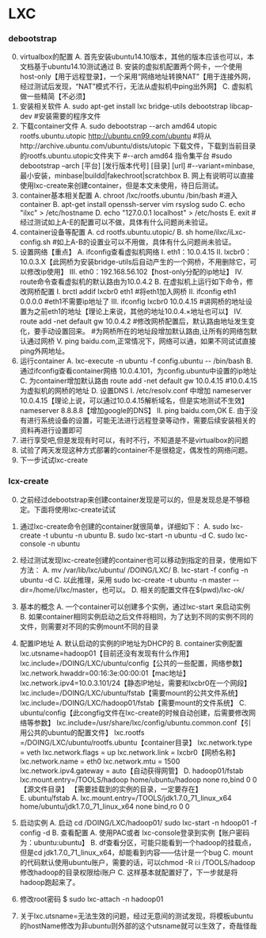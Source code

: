 LXC
======
### debootstrap 
0. virtualbox的配置
	A. 首先安装ubuntu14.10版本，其他的版本应该也可以，本文档基于ubuntu14.10测试通过
	B. 安装的虚拟机配置两个网卡，一个使用host-only【用于远程登录】，一个采用“网络地址转换NAT”【用于连接外网，经过测试后发现，“NAT”模式不行，无法从虚拟机中ping出外网】
	C. 虚拟机做一些精简【不必须】
1. 安装相关软件
	A. sudo apt-get install lxc bridge-utils debootstrap libcap-dev
		#安装需要的程序文件 
2. 下载container文件
	A. sudo debootstrap --arch amd64 utopic rootfs.ubuntu.utopic http://ubuntu.cn99.com/ubuntu
		#将从http://archive.ubuntu.com/ubuntu/dists/utopic 下载文件，下载到当前目录的rootfs.ubuntu.utopic文件夹下
		#--arch amd64 指令集平台
		#sudo debootstrap –arch [平台] [发行版本代号] [目录] [url]
		#--variant=minbase,最小安装，minbase|buildd|fakechroot|scratchbox
	B. 网上有说明可以直接使用lxc-create来创建container，但是本文未使用，待日后测试。
3. container基本相关配置
	A. chroot /lxc/rootfs.ubuntu /bin/bash
		#进入container
	B. apt-get install openssh-server vim rsyslog sudo
	C. echo "ilxc" > /etc/hostname
	D. echo "127.0.0.1 localhost" > /etc/hosts
	E. exit
		#经过测试如上A-E的配置可以不做，具体有什么问题尚未验证。
4. container设备等配置
	A. cd rootfs.ubuntu.utopic/
	B. sh home/ilxc/iLxc-config.sh
		#如上A-B的设置业可以不用做，具体有什么问题尚未验证。
5. 设置网络【重点】
	A. ifconfig查看虚拟机网络
		I. eth1：10.0.4.15
		II. lxcbr0：10.0.3.X【此网桥为安装bridge-utils后自动产生的一个网桥，不用删除它，可以修改ip使用】
		III. eth0：192.168.56.102【host-only分配的ip地址】
		IV. route命令查看虚拟机的默认路由为10.0.4.2
	B. 在虚拟机上运行如下命令，修改网桥配置
		I. brctl addif lxcbr0 eth1
			#将eth1加入网桥
		II. ifconfig eth1 0.0.0.0
			#eth1不需要ip地址了
		III. ifconfig lxcbr0 10.0.4.15
			#讲网桥的地址设置为之前eth1的地址【理论上来说，其他的地址10.0.4.×地址也可以】
		IV. route add -net default gw 10.0.4.2
			#修改网桥配置后，默认路由地址发生变化，要手动设置回来。
			#为网桥所在的地址段增加默认路由,让所有的网络包默认通过网桥
		V. ping baidu.com,正常情况下，网络可以通，如果不同试试直接ping外网地址。
6. 运行container
	A. lxc-execute -n ubuntu -f config.ubuntu -- /bin/bash
	B. 通过ifconfig查看container网络
		10.0.4.101，为config.ubuntu中设置的ip地址
	C. 为container增加默认路由
		route add  -net default gw 10.0.4.15
			#10.0.4.15为虚拟机的网桥的地址
	D. 设置DNS
		I. /etc/resolv.conf 中增加
			nameserver 10.0.4.15【理论上说，可以通过10.0.4.15解析域名，但是实地测试不生效】
			nameserver 8.8.8.8【增加google的DNS】
		II. ping baidu.com,OK
	E. 由于没有进行系统设备的设置，可能无法进行远程登录等动作，需要后续安装相关的资料再进行设置即可
7. 进行享受吧,但是发现有时可以，有时不行，不知道是不是virtualbox的问题
8. 试验了两天发现这种方式部署的container不是很稳定，偶发性的网络问题。
9. 下一步试试lxc-create


### lcx-create
0. 之前经过debootstrap来创建container发现是可以的，但是发现总是不够稳定。下面将使用lxc-create试试
1. 通过lxc-create命令创建的container就很简单，详细如下：
	A. sudo lxc-create -t ubuntu -n ubuntu
	B. sudo lxc-start -n ubuntu -d
	C. sudo lxc-console -n ubuntu
2. 经过测试发现lxc-create创建的container也可以移动到指定的目录，使用如下方法：
	A. mv  /var/lib/lxc/ubuntu/ /DOING/LXC/
	B. lxc-start -f config -n ubuntu -d
	C. 以此推理，采用 sudo lxc-create -t ubuntu -n master --dir=/home/i/lxc/master，也可以。
	D. 相关的配置文件在$(pwd)/lxc-ok/
3. 基本的概念
	A. 一个container可以创建多个实例，通过lxc-start 来启动实例
	B. 如果container相同实例启动之后文件将相同，为了达到不同的实例不同的文件，则需要对不同的实例mount不同的目录
4. 配置IP地址
	A. 默认启动的实例的IP地址为DHCP的
	B. container实例配置
		lxc.utsname=hadoop01【目前还没有发现有什么作用】
		lxc.include=/DOING/LXC/ubuntu/config【公共的一些配置，网络参数】
		lxc.network.hwaddr=00:16:3e:00:00:01【mac地址】
		lxc.network.ipv4=10.0.3.101/24【静态IP地址，需要和lxcbr0在一个网段】
		lxc.include=/DOING/LXC/ubuntu/fstab【需要mount的公共文件系统】
		lxc.include=/DOING/LXC/hadoop01/fstab【需要mount的文件系统】
	C. ubuntu/config【此congfig文件在lxc-create的时候自动创建，后需要修改网络等参数】
		lxc.include=/usr/share/lxc/config/ubuntu.common.conf【引用公共的ubuntu的配置文件】
		lxc.rootfs =/DOING/LXC/ubuntu/rootfs.ubuntu【container目录】
		lxc.network.type = veth
		lxc.network.flags = up
		lxc.network.link = lxcbr0【网桥名称】
		lxc.network.name = eth0
		lxc.network.mtu = 1500
		lxc.network.ipv4.gateway = auto【自动获得网管】
	D. hadoop01/fstab
		lxc.mount.entry=/TOOLS/hadoop 			home/ubuntu/hadoop 			none 	ro,bind 0 0
		【源文件目录】					【需要挂载到的实例的目录，一定要存在】				
	E. ubuntu/fstab
		A. lxc.mount.entry=/TOOLS/jdk1.7.0_71_linux_x64 home/ubuntu/jdk1.7.0_71_linux_x64   none bind,ro 0 0
	
5. 启动实例
	A. 启动
		cd /DOING/LXC/hadoop01/
		sudo lxc-start -n hdoop01 -f config -d
	B. 查看配置
		A. 使用PAC或者 lxc-console登录到实例【账户密码为：ubuntu:ubuntu】
		B. df查看分区，可能只能看到一个hadoop的挂载点，但是cd jdk1.7.0_71_linux_x64，却能看到内容——估计是一个bug
		C. mount的代码默认使用ubuntu账户，需要的话，可以chmod -R i:i /TOOLS/hadoop修改hadoop的目录权限给i账户
	C. 这样基本就配置好了，下一步就是将hadoop跑起来了。
	
6. 修改root密码 $ sudo lxc-attach -n hadoop01
7. 关于lxc.utsname=无法生效的问题，经过无意间的测试发现，将模板ubuntu的hostName修改为非ubuntu则外部的这个utsname就可以生效了，奇哉怪哉



